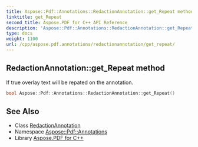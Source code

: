 ```yaml
---
title: Aspose::Pdf::Annotations::RedactionAnnotation::get_Repeat method
linktitle: get_Repeat
second_title: Aspose.PDF for C++ API Reference
description: 'Aspose::Pdf::Annotations::RedactionAnnotation::get_Repeat method. If true overlay text will be repated on the annotation in C++.'
type: docs
weight: 1100
url: /cpp/aspose.pdf.annotations/redactionannotation/get_repeat/
---
```

## RedactionAnnotation::get_Repeat method


If true overlay text will be repated on the annotation.

```cpp
bool Aspose::Pdf::Annotations::RedactionAnnotation::get_Repeat()
```

## See Also

* Class [RedactionAnnotation](../)
* Namespace [Aspose::Pdf::Annotations](../../)
* Library [Aspose.PDF for C++](../../../)
